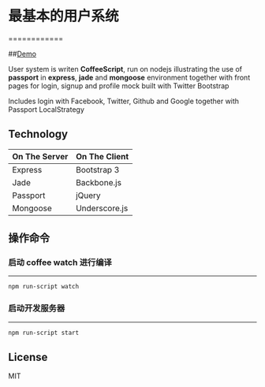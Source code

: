 # 最基本的用户系统
============

##[Demo](http://passport.diki.io)

User system is writen **CoffeeScript**, run on nodejs illustrating the use of **passport** in **express**, **jade** and **mongoose** environment
together with front pages for login, signup and profile mock built with Twitter Bootstrap

Includes login with Facebook, Twitter, Github and Google together with Passport LocalStrategy

Technology
------------

| On The Server | On The Client  |
| ------------- | -------------- |
| Express       | Bootstrap 3    |
| Jade          | Backbone.js    |
| Passport      | jQuery         |
| Mongoose      | Underscore.js  |

## 操作命令

### 启动 coffee watch 进行编译
-------------
```bash
npm run-script watch
```

### 启动开发服务器
-------------
```bash
npm run-script start
```

License
------------

MIT
